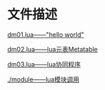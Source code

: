 # 文件描述  

[dm01.lua——"hello world"](./dm01.lua)

[dm02.lua——lua元表Metatable](./dm02.lua)

[dm03.lua——lua协同程序](./dm03.lua)

[./module——lua模块调用](./module)
